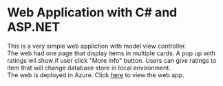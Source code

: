 # Web Application with C# and ASP.NET

This is a very simple web appliction with model view controller.  
The web had one page that display items in multiple cards. 
A pop up with ratings wil show if user click "More Info" button. 
Users can give ratings to item that will change database store in local environment.  
The web is deployed in Azure. 
Click [here](https://contosocraftwebsitedemo-fitransyah.azurewebsites.net/) to view the web app. 